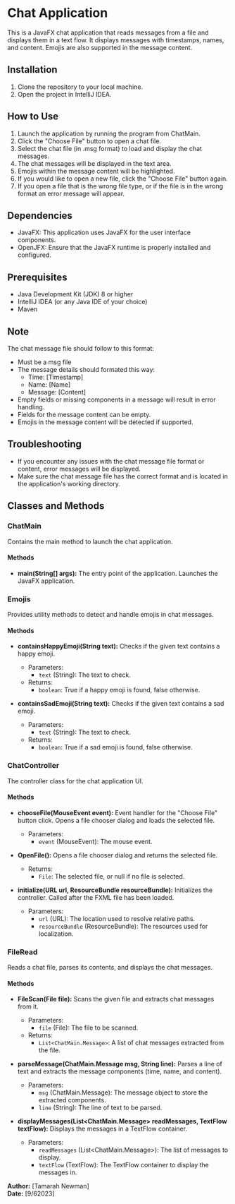 # Chat Application

This is a JavaFX chat application that reads messages from a file and displays them in a text flow.
It displays messages with timestamps, names, and content.
Emojis are also supported in the message content.

## Installation

1. Clone the repository to your local machine.
2. Open the project in IntelliJ IDEA.

## How to Use

1. Launch the application by running the program from ChatMain.
2. Click the "Choose File" button to open a chat file.
3. Select the chat file (in .msg format) to load and display the chat messages.
4. The chat messages will be displayed in the text area.
5. Emojis within the message content will be highlighted.
6. If you would like to open a new file, click the "Choose File" button again.
7. If you open a file that is the wrong file type, or if the file is in the wrong format
   an error message will appear. 

## Dependencies

- JavaFX: This application uses JavaFX for the user interface components.
- OpenJFX: Ensure that the JavaFX runtime is properly installed and configured.

## Prerequisites

- Java Development Kit (JDK) 8 or higher  
- IntelliJ IDEA (or any Java IDE of your choice)
- Maven

## Note

The chat message file should follow to this format:

- Must be a msg file
- The message details should formated this way:
  - Time: [Timestamp]
  - Name: [Name]
  - Message: [Content]
- Empty fields or missing components in a message will result in error handling.
- Fields for the message content can be empty.
- Emojis in the message content will be detected if supported.

## Troubleshooting
- If you encounter any issues with the chat message file format or content, error messages will be displayed.
- Make sure the chat message file has the correct format and is located in the application's working directory.

## Classes and Methods

### ChatMain
Contains the main method to launch the chat application.

#### Methods

- **main(String[] args):** The entry point of the application. Launches the JavaFX application.

### Emojis
Provides utility methods to detect and handle emojis in chat messages.

#### Methods

- **containsHappyEmoji(String text):** Checks if the given text contains a happy emoji.
  - Parameters:
    - `text` (String): The text to check.
  - Returns:
    - `boolean`: True if a happy emoji is found, false otherwise.

- **containsSadEmoji(String text):** Checks if the given text contains a sad emoji.
  - Parameters:
    - `text` (String): The text to check.
  - Returns:
    - `boolean`: True if a sad emoji is found, false otherwise.

### ChatController
The controller class for the chat application UI.

#### Methods

- **chooseFile(MouseEvent event):** Event handler for the "Choose File" button click. Opens a file chooser dialog and loads the selected file.
  - Parameters:
    - `event` (MouseEvent): The mouse event.

- **OpenFile():** Opens a file chooser dialog and returns the selected file.
  - Returns:
    - `File`: The selected file, or null if no file is selected.

- **initialize(URL url, ResourceBundle resourceBundle):** Initializes the controller. Called after the FXML file has been loaded.
  - Parameters:
    - `url` (URL): The location used to resolve relative paths.
    - `resourceBundle` (ResourceBundle): The resources used for localization.

### FileRead
Reads a chat file, parses its contents, and displays the chat messages.

#### Methods

- **FileScan(File file):** Scans the given file and extracts chat messages from it.
  - Parameters:
    - `file` (File): The file to be scanned.
  - Returns:
    - `List<ChatMain.Message>`: A list of chat messages extracted from the file.

- **parseMessage(ChatMain.Message msg, String line):** Parses a line of text and extracts the message components (time, name, and content).
  - Parameters:
    - `msg` (ChatMain.Message): The message object to store the extracted components.
    - `line` (String): The line of text to be parsed.

- **displayMessages(List<ChatMain.Message> readMessages, TextFlow textFlow):** Displays the messages in a TextFlow container.
  - Parameters:
    - `readMessages` (List<ChatMain.Message>): The list of messages to display.
    - `textFlow` (TextFlow): The TextFlow container to display the messages in.



**Author:** [Tamarah Newman]  
**Date:** [9/62023]
